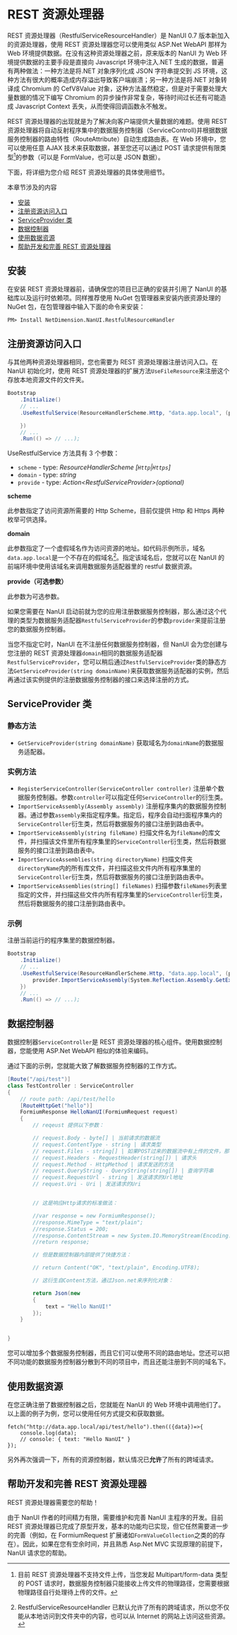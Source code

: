 # REST 资源处理器

REST 资源处理器（RestfulServiceResourceHandler）是 NanUI 0.7 版本新加入的资源处理器，使用 REST 资源处理器您可以使用类似 ASP.Net WebAPI 那样为 Web 环境提供数据。在没有这种资源处理器之前，原来版本的 NanUI 为 Web 环境提供数据的主要手段是直接向 Javascript 环境中注入.NET 生成的数据，普遍有两种做法：一种方法是将.NET 对象序列化成 JSON 字符串提交到 JS 环境，这种方法有很大的概率造成内存溢出导致客户端崩溃；另一种方法是将.NET 对象转译成 Chromium 的 CefV8Value 对象，这种方法虽然稳定，但是对于需要处理大量数据的情况下编写 Chromium 的异步操作非常复杂，等待时间过长还有可能造成 Javascript Context 丢失，从而使得回调函数永不触发。

REST 资源处理器的出现就是为了解决向客户端提供大量数据的难题。使用 REST 资源处理器将自动反射程序集中的数据服务控制器（ServiceControll)并根据数据服务控制器的路由特性（RouteAttribute）自动生成路由表。在 Web 环境中，您可以使用任意 AJAX 技术来获取数据，甚至您还可以通过 POST 请求提供有限类型[^1]的参数（可以是 FormValue，也可以是 JSON 数据）。

下面，将详细为您介绍 REST 资源处理器的具体使用细节。

本章节涉及的内容

- [安装](#安装)
- [注册资源访问入口](#注册资源访问入口)
- [ServiceProvider 类](#serviceprovider-类)
- [数据控制器](#数据控制器)
- [使用数据资源](#使用数据资源)
- [帮助开发和完善 REST 资源处理器](#帮助开发和完善-rest-资源处理器)

## 安装

在安装 REST 资源处理器前，请确保您的项目已正确的安装并引用了 NanUI 的基础库以及运行时依赖项。同样推荐使用 NuGet 包管理器来安装内嵌资源处理的 NuGet 包，在包管理器中输入下面的命令来安装：

```
PM> Install NetDimension.NanUI.RestfulResourceHandler
```

## 注册资源访问入口

与其他两种资源处理器相同，您也需要为 REST 资源处理器注册访问入口。在 NanUI 初始化时，使用 REST 资源处理器的扩展方法`UseFileResource`来注册这个存放本地资源文件的文件夹。

```C#
Bootstrap
    .Initialize()
    // ...
    .UseRestfulService(ResourceHandlerScheme.Http, "data.app.local", (provider) => {

    })
    // ...
    .Run(() => // ...);

```

UseRestfulService 方法具有 3 个参数：

- `scheme` - type: _ResourceHandlerScheme [`Http`|`Https`]_
- `domain` - type: _string_
- `provide` - type: _Action&lt;RestfulServiceProvider&gt;(optional)_

**scheme**

此参数指定了访问资源所需要的 Http Scheme，目前仅提供 Http 和 Https 两种枚举可供选择。

**domain**

此参数指定了一个虚假域名作为访问资源的地址。如代码示例所示，域名`data.app.local`是一个不存在的假域名[^2]。指定该域名后，您就可以在 NanUI 的前端环境中使用该域名来调用数据服务适配器里的 restful 数据资源。

**provide（可选参数）**

此参数为可选参数。

如果您需要在 NanUI 启动前就为您的应用注册数据服务控制器，那么通过这个代理的类型为数据服务适配器`RestfulServiceProvider`的参数`provider`来提前注册您的数据服务控制器。

当您不指定它时，NanUI 在不注册任何数据服务控制器，但 NanUI 会为您创建与您注册的 REST 资源处理器`domain`相同的数据服务适配器`RestfulServiceProvider`，您可以稍后通过`RestfulServiceProvider`类的静态方法`GetServiceProvider(string domainName)`来获取数据服务适配器的实例，然后再通过该实例提供的注册数据服务控制器的接口来选择注册的方式。

## ServiceProvider 类

### 静态方法

- `GetServiceProvider(string domainName)` 获取域名为`domainName`的数据服务适配器。

### 实例方法

- `RegisterServiceController(ServiceController controller)` 注册单个数据服务控制器。参数`controller`可以指定任何`ServiceController`的衍生类。
- `ImportServiceAssembly(Assembly assembly)` 注册程序集内的数据服务控制器。通过参数`assembly`来指定程序集。指定后，程序会自动扫面程序集内的`ServiceController`衍生类，然后将数据服务的接口注册到路由表中。
- `ImportServiceAssembly(string fileName)` 扫描文件名为`fileName`的库文件，并扫描该文件里所有程序集里的`ServiceController`衍生类，然后将数据服务的接口注册到路由表中。
- `ImportServiceAssemblies(string directoryName)` 扫描文件夹`directoryName`内的所有库文件，并扫描这些文件内所有程序集里的`ServiceController`衍生类，然后将数据服务的接口注册到路由表中。
- `ImportServiceAssemblies(string[] fileNames)` 扫描参数`fileNames`列表里指定的文件，并扫描这些文件内所有程序集里的`ServiceController`衍生类，然后将数据服务的接口注册到路由表中。

### 示例

注册当前运行的程序集里的数据控制器。

```C#
Bootstrap
    .Initialize()
    // ...
    .UseRestfulService(ResourceHandlerScheme.Http, "data.app.local", (provider) => {
        provider.ImportServiceAssembly(System.Reflection.Assembly.GetExecutingAssembly());
    })
    // ...
    .Run(() => // ...);
```

## 数据控制器

数据控制器`ServiceController`是 REST 资源处理器的核心组件。使用数据控制器，您能使用 ASP.Net WebAPI 相似的体验来编码。

通过下面的示例，您就能大致了解数据服务控制器的工作方式。

```C#
[Route("/api/test")]
class TestController : ServiceController
{
    // route path: /api/test/hello
    [RouteHttpGet("hello")]
    FormiumResponse HelloNanUI(FormiumRequest request)
    {
        // reqeust 提供以下参数：

        // request.Body - byte[] | 当前请求的数据流
        // request.ContentType - string | 请求类型
        // request.Files - string[] | 如果POST过来的数据流中有上传的文件，那么您并不能从Body获取到数据流，只能通过本参数获得本地文件的路径
        // request.Headers - RequestHeader(string[]) | 请求头
        // request.Method - HttpMethod | 请求发送的方法
        // request.QueryString - QueryString(string[]) | 查询字符串
        // request.RequestUrl - string | 发送请求的Url地址
        // request.Uri - Uri | 发送请求的Uri


        // 这是响应Http请求的标准做法：

        //var response = new FormiumResponse();
        //response.MimeType = "text/plain";
        //response.Status = 200;
        //response.ContentStream = new System.IO.MemoryStream(Encoding.UTF8.GetBytes("Hello NanUI"));
        //return response;

        // 但是数据控制器内部提供了快捷方法：

        // return Content("OK", "text/plain", Encoding.UTF8);

        // 这衍生自Content方法，通过Json.net来序列化对象：

        return Json(new
        {
            text = "Hello NanUI!"
        });
    }


}
```

您可以增加多个数据服务控制器，而且它们可以使用不同的路由地址。您还可以把不同功能的数据服务控制器分散到不同的项目中，而且还能注册到不同的域名下。

## 使用数据资源

在您正确注册了数据控制器之后，您就能在 NanUI 的 Web 环境中调用他们了。以上面的例子为例，您可以使用任何方式提交和获取数据。

```JS
fetch("http://data.app.local/api/test/hello").then(({data})=>{
    console.log(data);
    // console: { text: "Hello NanUI" }
});
```

另外再次强调一下，所有的资源控制器，默认情况已**允许**了所有的跨域请求。

## 帮助开发和完善 REST 资源处理器

REST 资源处理器需要您的帮助！

由于 NanUI 作者的时间精力有限，需要维护和完善 NanUI 主程序的开发。目前 REST 资源处理器已完成了原型开发，基本的功能均已实现，但它任然需要进一步的完善（例如，在 FormiumRequest 扩展诸如`FormValueCollection`之类的的存在）。因此，如果在您有空余时间，并且熟悉 Asp.Net MVC 实现原理的前提下，NanUI 请求您的帮助。

[^1]: 目前 REST 资源处理器不支持文件上传，当您发起 Multipart/form-data 类型的 POST 请求时，数据服务控制器只能接收上传文件的物理路径，您需要根据物理路径自行处理待上传的文件。
[^2]: RestfulServiceResourceHandler 已默认允许了所有的跨域请求，所以您不仅能从本地访问到文件夹中的内容，也可以从 Internet 的网站上访问这些资源。
